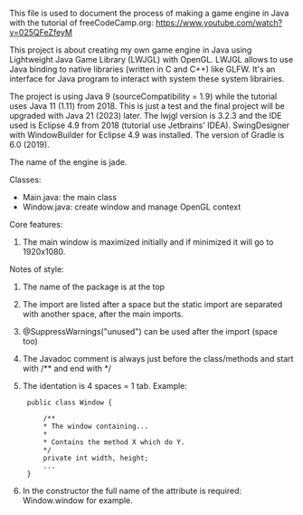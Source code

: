 This file is used to document the process of making a game engine in Java with the tutorial of freeCodeCamp.org:
https://www.youtube.com/watch?v=025QFeZfeyM

This project is about creating my own game engine in Java using Lightweight Java Game Library (LWJGL) with OpenGL. LWJGL allows to use Java binding to native libraries (written in C and C++) like GLFW. It's an interface for Java program to interact with system these system librairies.

The project is using Java 9 (sourceCompatibility = 1.9) while the tutorial uses Java 11 (1.11) from 2018. This is just a test and the final project will be upgraded with Java 21 (2023) later. The lwjgl version is 3.2.3 and the IDE used is Eclipse 4.9 from 2018 (tutorial use Jetbrains' IDEA). SwingDesigner with WindowBuilder for Eclipse 4.9 was installed. The version of Gradle is 6.0 (2019).

The name of the engine is jade.

Classes:
- Main.java: the main class
- Window.java: create window and manage OpenGL context





Core features:
1. The main window is maximized initially and if minimized it will go to 1920x1080.


Notes of style:
1. The name of the package is at the top
2. The import are listed after a space but the static import are separated with another space, after the main imports.
3. @SuppressWarnings("unused") can be used after the import (space too)
4. The Javadoc comment is always just before the class/methods and start with /** and end with */
5. The identation is 4 spaces = 1 tab. Example:

		public class Window {

			/**
			* The window containing...
			* 
			* Contains the method X which do Y.
			*/
			private int width, height;
			...
		}

6. In the constructor the full name of the attribute is required: Window.window for example.